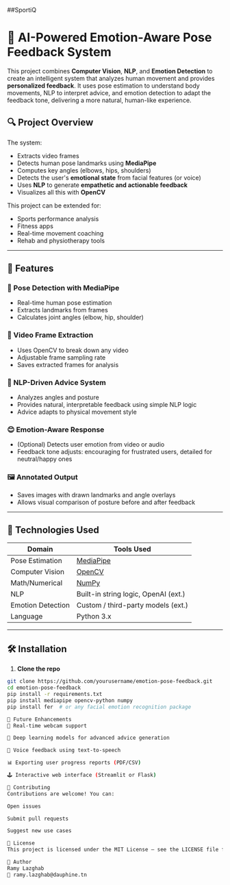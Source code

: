 ##SportiQ
# 🧠 AI-Powered Emotion-Aware Pose Feedback System

This project combines **Computer Vision**, **NLP**, and **Emotion Detection** to create an intelligent system that analyzes human movement and provides **personalized feedback**. It uses pose estimation to understand body movements, NLP to interpret advice, and emotion detection to adapt the feedback tone, delivering a more natural, human-like experience.

## 🔍 Project Overview

The system:
- Extracts video frames
- Detects human pose landmarks using **MediaPipe**
- Computes key angles (elbows, hips, shoulders)
- Detects the user's **emotional state** from facial features (or voice)
- Uses **NLP** to generate **empathetic and actionable feedback**
- Visualizes all this with **OpenCV**

This project can be extended for:
- Sports performance analysis
- Fitness apps
- Real-time movement coaching
- Rehab and physiotherapy tools

---

## 🚀 Features

### 🕺 Pose Detection with MediaPipe
- Real-time human pose estimation
- Extracts landmarks from frames
- Calculates joint angles (elbow, hip, shoulder)

### 🎥 Video Frame Extraction
- Uses OpenCV to break down any video
- Adjustable frame sampling rate
- Saves extracted frames for analysis

### 🧠 NLP-Driven Advice System
- Analyzes angles and posture
- Provides natural, interpretable feedback using simple NLP logic
- Advice adapts to physical movement style

### 😊 Emotion-Aware Response
- (Optional) Detects user emotion from video or audio
- Feedback tone adjusts: encouraging for frustrated users, detailed for neutral/happy ones

### 🖼️ Annotated Output
- Saves images with drawn landmarks and angle overlays
- Allows visual comparison of posture before and after feedback

---

## 🧰 Technologies Used

| Domain           | Tools Used                            |
|------------------|----------------------------------------|
| Pose Estimation  | [MediaPipe](https://mediapipe.dev)     |
| Computer Vision  | [OpenCV](https://opencv.org)           |
| Math/Numerical   | [NumPy](https://numpy.org)             |
| NLP              | Built-in string logic, OpenAI (ext.)   |
| Emotion Detection| Custom / third-party models (ext.)     |
| Language         | Python 3.x                             |


---

## 🛠️ Installation

1. **Clone the repo**
```bash
git clone https://github.com/yourusername/emotion-pose-feedback.git
cd emotion-pose-feedback
pip install -r requirements.txt
pip install mediapipe opencv-python numpy
pip install fer  # or any facial emotion recognition package

📌 Future Enhancements
🎯 Real-time webcam support

🧠 Deep learning models for advanced advice generation

💬 Voice feedback using text-to-speech

📊 Exporting user progress reports (PDF/CSV)

🕹️ Interactive web interface (Streamlit or Flask)

🤝 Contributing
Contributions are welcome! You can:

Open issues

Submit pull requests

Suggest new use cases

📄 License
This project is licensed under the MIT License – see the LICENSE file for details.

👤 Author
Ramy Lazghab
📧 ramy.lazghab@dauphine.tn
